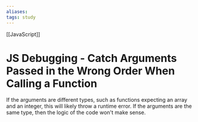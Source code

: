 ```yaml
---
aliases:
tags: study
---
```

[[JavaScript]]
# JS Debugging - Catch Arguments Passed in the Wrong Order When Calling a Function
If the arguments are different types, such as functions expecting an array and an integer, this will likely throw a runtime error. If the arguments are the same type, then the logic of the code won't make sense.